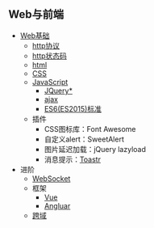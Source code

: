 ## Web与前端

- [Web基础](Basic_of_Web.md)
	- [http协议](http_protocol.md)
	- [http状态码](http_status_code.md)
	- [html](html.md)
	- [CSS](CSS.md)
	- [JavaScript](JavaScript.md)
		- [JQuery\*](jQuery.md)
		- [ajax](Ajax.md)
		- [ES6(ES2015)标准](ES6.md)
	- 插件
		- CSS图标库：Font Awesome
		- 自定义alert：SweetAlert
		- 图片延迟加载：jQuery lazyload
		- 消息提示：[Toastr](Toastr.md)
- 进阶
	- [WebSocket](WebSocket.md)
	- 框架
		- [Vue](Vue.md)
		- [Angluar](angular/README.md)
	- [跨域](cross-domain.md)

